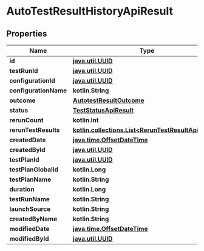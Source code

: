 
# AutoTestResultHistoryApiResult

## Properties
| Name | Type | Description | Notes |
| ------------ | ------------- | ------------- | ------------- |
| **id** | [**java.util.UUID**](java.util.UUID.md) |  |  |
| **testRunId** | [**java.util.UUID**](java.util.UUID.md) |  |  |
| **configurationId** | [**java.util.UUID**](java.util.UUID.md) |  |  |
| **configurationName** | **kotlin.String** |  |  |
| **outcome** | [**AutotestResultOutcome**](AutotestResultOutcome.md) |  |  |
| **status** | [**TestStatusApiResult**](TestStatusApiResult.md) |  |  |
| **rerunCount** | **kotlin.Int** |  |  |
| **rerunTestResults** | [**kotlin.collections.List&lt;RerunTestResultApiResult&gt;**](RerunTestResultApiResult.md) |  |  |
| **createdDate** | [**java.time.OffsetDateTime**](java.time.OffsetDateTime.md) |  |  |
| **createdById** | [**java.util.UUID**](java.util.UUID.md) |  |  |
| **testPlanId** | [**java.util.UUID**](java.util.UUID.md) |  |  [optional] |
| **testPlanGlobalId** | **kotlin.Long** |  |  [optional] |
| **testPlanName** | **kotlin.String** |  |  [optional] |
| **duration** | **kotlin.Long** |  |  [optional] |
| **testRunName** | **kotlin.String** |  |  [optional] |
| **launchSource** | **kotlin.String** |  |  [optional] |
| **createdByName** | **kotlin.String** |  |  [optional] |
| **modifiedDate** | [**java.time.OffsetDateTime**](java.time.OffsetDateTime.md) |  |  [optional] |
| **modifiedById** | [**java.util.UUID**](java.util.UUID.md) |  |  [optional] |



